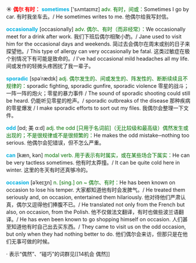 ☀ <font color="red">**偶尔 有时：**</font>
<font color="sky blue">**sometimes**</font> ['sʌmtaɪmz] 
<font color="rgb(227, 108, 9)">adv. 有时，间或：</font>Sometimes I go by car. 有时我坐车去。/ He sometimes writes to me. 他偶尔给我写封信。
           
<font color="sky blue">**occasionally**</font> [occasionally]
<font color="rgb(227, 108, 9)">adv. 偶尔、有时（而非经常）：</font>We occasionally meet for a drink after work. 我们下班后偶尔相聚小酌。/ Jane used to visit him for the occasional days and weekends. 简过去会偶尔在周末或别的日子来探望他。/ This type of allergy can very occasionally be fatal. 这类过敏症在极个别情况下有可能是致命的。/ I've had occasional mild headaches all my life. 间或发作的轻微头疼困扰了我一辈子。
           
<font color="sky blue">**sporadic**</font> [spəˈrædɪk]
<font color="rgb(227, 108, 9)">adj. 偶尔发生的、间或发生的、阵发性的、断断续续且不规律的：</font>sporadic fighting, sporadic gunfire, sporadic violence 零星的战斗；一阵一阵的炮火；零星的暴力事件 / The sound of sporadic shooting could still be heard. 仍能听见零星的枪声。/ sporadic outbreaks of the disease 那种疾病的零星爆发 / I make sporadic efforts to sort out my files. 我偶尔会整理一下文件。
           
<font color="sky blue">**odd**</font> [ɒd; 美 ɑ:d]
<font color="rgb(227, 108, 9)">adj. the odd [只用于名词前]（无比较级和最高级）偶然发生或出现的；不是很规律或不是很频繁的：</font>He makes the odd mistake─nothing too serious. 他偶尔会犯错误，但不怎么严重。

<font color="sky blue">**can**</font> [kæn, kən] 
<font color="rgb(227, 108, 9)">modal verb. 用于表示有时属实，或在某些场合下属实：</font>He can be very tactless sometimes. 他有时太莽撞。/ It can be quite cold here in winter. 这里的冬天有时还真够冷的。
           
<font color="sky blue">**occasion**</font> [əˈkeɪʒn]
<font color="rgb(227, 108, 9)">n. [sing.] on ~ 偶尔、有时：</font>He has been known on occasion to lose his temper. 大家都知道他有时会发脾气。/ He treated them seriously and, on occasion, entertained them hilariously. 他对待他们严肃认真，偶尔又逗得他们捧腹不已。/ He translated not only from the French but also, on occasion, from the Polish. 他不仅做法文翻译，有时也做些波兰语翻译。/ He has even been known to go shopping himself on occasion. 人们甚至知道他有时自己出去买东西。/ They came to visit us on the odd occasion, but only when they had nothing better to do. 他们偶尔会来访，但那只是在他们无事可做的时候。

· 表示“偶然”、“碰巧”的词群见[[14机会 偶然]]
